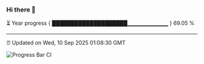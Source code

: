 ### Hi there 👋

⏳ Year progress { ████████████████████▁▁▁▁▁▁▁▁▁▁ } 69.05 %

---

⏰ Updated on Wed, 10 Sep 2025 01:08:30 GMT

![Progress Bar CI](https://github.com/liununu/liununu/workflows/Progress%20Bar%20CI/badge.svg)
